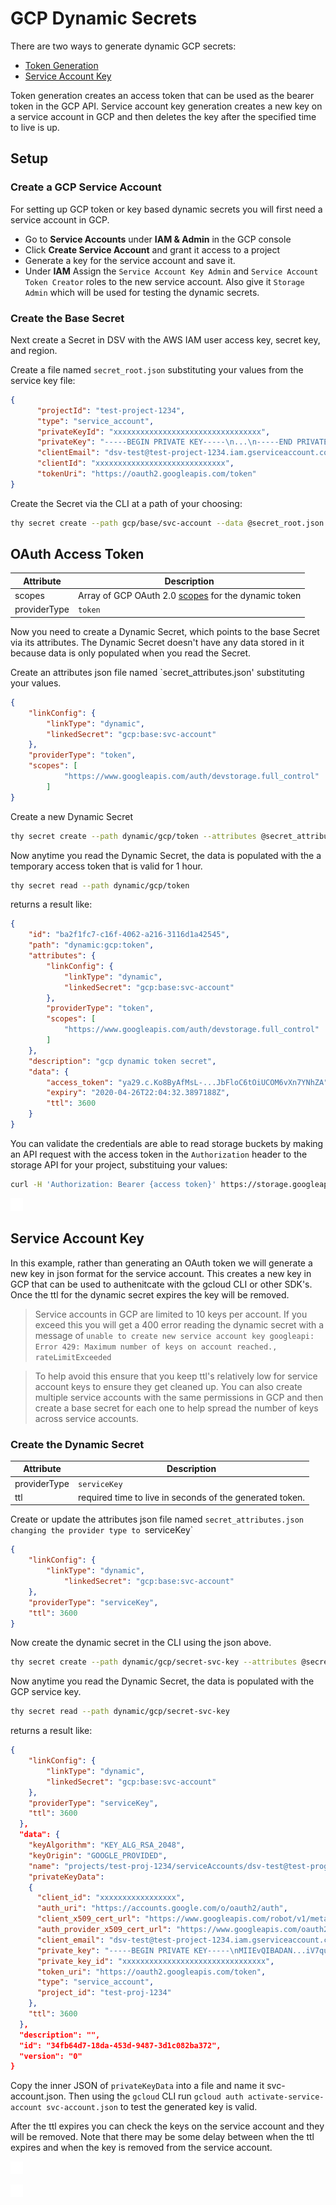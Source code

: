 ﻿[title]: # (GCP Dynamic Secrets)
[tags]: # (DevOps Secrets Vault,DSV,)
[priority]: # (6300)

# GCP Dynamic Secrets

There are two ways to generate dynamic GCP secrets:

* [Token Generation](https://cloud.google.com/iam/docs/creating-short-lived-service-account-credentials)
* [Service Account Key](https://cloud.google.com/iam/docs/creating-managing-service-account-keys)

Token generation creates an access token that can be used as the bearer token in the GCP API. Service account key generation creates a new key on a service account in GCP and then deletes the key after the specified time to live is up.

## Setup

### Create a GCP Service Account
For setting up GCP token or key based dynamic secrets you will first need a service account in GCP. 

* Go to **Service Accounts** under **IAM & Admin** in the GCP console
* Click **Create Service Account** and grant it access to a project
* Generate a key for the service account and save it.
* Under **IAM** Assign the `Service Account Key Admin` and `Service Account Token Creator` roles to the new service account. Also give it `Storage Admin` which will be used for testing the dynamic secrets.


### Create the Base Secret

Next create a Secret in DSV with the AWS IAM user access key, secret key, and region.

Create a file named `secret_root.json` substituting your values from the service key file:

```json
{
	  "projectId": "test-project-1234",
	  "type": "service_account",
	  "privateKeyId": "xxxxxxxxxxxxxxxxxxxxxxxxxxxxxxxxx",
	  "privateKey": "-----BEGIN PRIVATE KEY-----\n...\n-----END PRIVATE KEY-----\n",
	  "clientEmail": "dsv-test@test-project-1234.iam.gserviceaccount.com",
	  "clientId": "xxxxxxxxxxxxxxxxxxxxxxxxxxxxx",
	  "tokenUri": "https://oauth2.googleapis.com/token"
}

```

Create the Secret via the CLI at a path of your choosing:

```BASH
thy secret create --path gcp/base/svc-account --data @secret_root.json --attributes '{"type": "gcp"}'
```

## OAuth Access Token


| Attribute                 | Description                                                         |
| --------------            | ------------------------------                                      |
| scopes                    | Array of GCP OAuth 2.0 [scopes](https://developers.google.com/identity/protocols/oauth2/scopes) for the dynamic token                                                    |
| providerType              |  `token`                                                            |


Now you need to create a Dynamic Secret, which points to the base Secret via its attributes. The Dynamic Secret doesn't have any data stored in it because data is only populated when you read the Secret.

Create an attributes json file named `secret_attributes.json' substituting your values.


```json
{
	"linkConfig": {
		"linkType": "dynamic",
		"linkedSecret": "gcp:base:svc-account"
	},
	"providerType": "token",
	"scopes": [
            "https://www.googleapis.com/auth/devstorage.full_control"
        ]
}
```

Create a new Dynamic Secret

```BASH
thy secret create --path dynamic/gcp/token --attributes @secret_attributes.json
```

Now anytime you read the Dynamic Secret, the data is populated with the a temporary access token that is valid for 1 hour.


```BASH
thy secret read --path dynamic/gcp/token
```

returns a result like:


```json
{
    "id": "ba2f1fc7-c16f-4062-a216-3116d1a42545",
    "path": "dynamic:gcp:token",
    "attributes": {
        "linkConfig": {
            "linkType": "dynamic",
            "linkedSecret": "gcp:base:svc-account"
        },
        "providerType": "token",
        "scopes": [
            "https://www.googleapis.com/auth/devstorage.full_control"
        ]
    },
    "description": "gcp dynamic token secret",
    "data": {
        "access_token": "ya29.c.Ko8ByAfMsL-...JbFloC6tOiUCOM6vXn7YNhZA",
        "expiry": "2020-04-26T22:04:32.3897188Z",
        "ttl": 3600
    }
}
```

You can validate the credentials are able to read storage buckets by making an API request with the access token in the `Authorization` header to the storage API for your project, substituing your values:

```BASH
curl -H 'Authorization: Bearer {access token}' https://storage.googleapis.com/storage/v1/b?project={project id}
```

![](./images/spacer.png)



## Service Account Key

In this example, rather than generating an OAuth token we will generate a new key in json format for the service account. This creates a new key in GCP that can be used to authenitcate with the gcloud CLI or other SDK's. Once the ttl for the dynamic secret expires the key will be removed.

>Service accounts in GCP are limited to 10 keys per account. If you exceed this you will get a 400 error reading the dynamic secret with a message of `unable to create new service account key googleapi: Error 429: Maximum number of keys on account reached., rateLimitExceeded`

>To help avoid this ensure that you keep ttl's relatively low for service account keys to ensure they get cleaned up. You can also create multiple service accounts with the same permissions in GCP and then create a base secret for each one to help spread the number of keys across service accounts.

### Create the Dynamic Secret


| Attribute                 |Description                                                |
| --------------            |------------------------------                             |
| providerType              | `serviceKey`                                              |
| ttl                       | required time to live in seconds of the generated token.  |


Create or update the attributes json file named `secret_attributes.json changing the provider type to `serviceKey`


```json
{
	"linkConfig": {
		"linkType": "dynamic",
            "linkedSecret": "gcp:base:svc-account"
	},
	"providerType": "serviceKey",
	"ttl": 3600
}
```
Now create the dynamic secret in the CLI using the json above.

```BASH
thy secret create --path dynamic/gcp/secret-svc-key --attributes @secret_attributes.json
```

Now anytime you read the Dynamic Secret, the data is populated with the GCP service key.


```BASH
thy secret read --path dynamic/gcp/secret-svc-key
```

returns a result like:


```json
{
	"linkConfig": {
		"linkType": "dynamic",
        "linkedSecret": "gcp:base:svc-account"
	},
	"providerType": "serviceKey",
	"ttl": 3600
  },
  "data": {
    "keyAlgorithm": "KEY_ALG_RSA_2048",
    "keyOrigin": "GOOGLE_PROVIDED",
    "name": "projects/test-proj-1234/serviceAccounts/dsv-test@test-prog-1234.iam.gserviceaccount.com/keys/0e4c690b713bfe0ed517ed56cba4814afd35a8ad",
    "privateKeyData": 
    {
      "client_id": "xxxxxxxxxxxxxxxxx",
      "auth_uri": "https://accounts.google.com/o/oauth2/auth",
      "client_x509_cert_url": "https://www.googleapis.com/robot/v1/metadata/x509/dsv-test%40test-proj-1234.iam.gserviceaccount.com",
      "auth_provider_x509_cert_url": "https://www.googleapis.com/oauth2/v1/certs",
      "client_email": "dsv-test@test-project-1234.iam.gserviceaccount.com",
      "private_key": "-----BEGIN PRIVATE KEY-----\nMIIEvQIBADAN...iV7quFF35ILBG+w=\n-----END PRIVATE KEY-----\n",
      "private_key_id": "xxxxxxxxxxxxxxxxxxxxxxxxxxxxxxxx",
      "token_uri": "https://oauth2.googleapis.com/token",
      "type": "service_account",
      "project_id": "test-proj-1234"
    },
    "ttl": 3600
  },
  "description": "",
  "id": "34fb64d7-18da-453d-9487-3d1c082ba372",
  "version": "0"
}
```

Copy the inner JSON of `privateKeyData` into a file and name it svc-account.json. Then using the `gcloud` CLI run `gcloud auth activate-service-account svc-account.json` to test the generated key is valid.

After the ttl expires you can check the keys on the service account and they will be removed. Note that there may be some delay between when the ttl expires and when the key is removed from the service account.

![](./images/spacer.png)

![](./images/spacer.png)